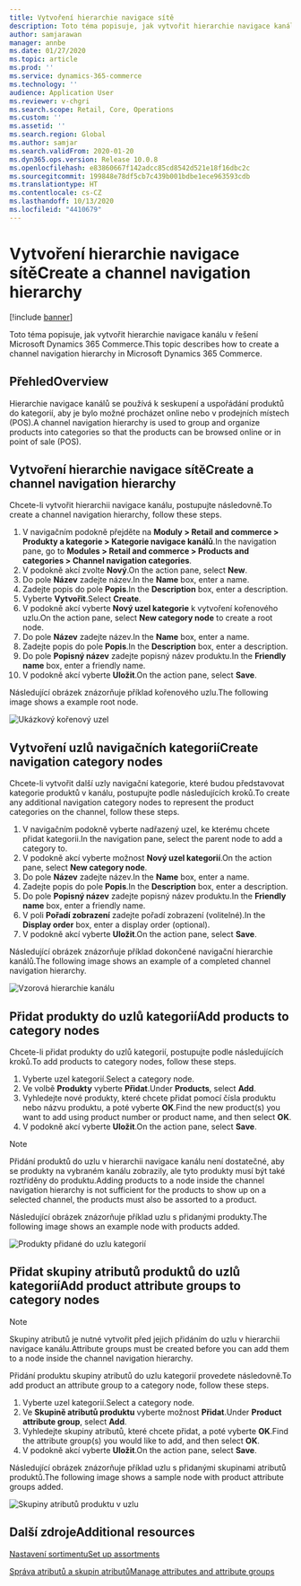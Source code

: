 ```yaml
---
title: Vytvoření hierarchie navigace sítě
description: Toto téma popisuje, jak vytvořit hierarchie navigace kanálu v řešení Microsoft Dynamics 365 Commerce.
author: samjarawan
manager: annbe
ms.date: 01/27/2020
ms.topic: article
ms.prod: ''
ms.service: dynamics-365-commerce
ms.technology: ''
audience: Application User
ms.reviewer: v-chgri
ms.search.scope: Retail, Core, Operations
ms.custom: ''
ms.assetid: ''
ms.search.region: Global
ms.author: samjar
ms.search.validFrom: 2020-01-20
ms.dyn365.ops.version: Release 10.0.8
ms.openlocfilehash: e83860667f142adcc85cd8542d521e18f16dbc2c
ms.sourcegitcommit: 199848e78df5cb7c439b001bdbe1ece963593cdb
ms.translationtype: HT
ms.contentlocale: cs-CZ
ms.lasthandoff: 10/13/2020
ms.locfileid: "4410679"
---
```

# <a name="create-a-channel-navigation-hierarchy"></a><span data-ttu-id="f02a6-103">Vytvoření hierarchie navigace sítě</span><span class="sxs-lookup"><span data-stu-id="f02a6-103">Create a channel navigation hierarchy</span></span>


[!include [banner](includes/banner.md)]

<span data-ttu-id="f02a6-104">Toto téma popisuje, jak vytvořit hierarchie navigace kanálu v řešení Microsoft Dynamics 365 Commerce.</span><span class="sxs-lookup"><span data-stu-id="f02a6-104">This topic describes how to create a channel navigation hierarchy in Microsoft Dynamics 365 Commerce.</span></span>

## <a name="overview"></a><span data-ttu-id="f02a6-105">Přehled</span><span class="sxs-lookup"><span data-stu-id="f02a6-105">Overview</span></span>

<span data-ttu-id="f02a6-106">Hierarchie navigace kanálů se používá k seskupení a uspořádání produktů do kategorií, aby je bylo možné procházet online nebo v prodejních místech (POS).</span><span class="sxs-lookup"><span data-stu-id="f02a6-106">A channel navigation hierarchy is used to group and organize products into categories so that the products can be browsed online or in point of sale (POS).</span></span>

## <a name="create-a-channel-navigation-hierarchy"></a><span data-ttu-id="f02a6-107">Vytvoření hierarchie navigace sítě</span><span class="sxs-lookup"><span data-stu-id="f02a6-107">Create a channel navigation hierarchy</span></span>

<span data-ttu-id="f02a6-108">Chcete-li vytvořit hierarchii navigace kanálu, postupujte následovně.</span><span class="sxs-lookup"><span data-stu-id="f02a6-108">To create a channel navigation hierarchy, follow these steps.</span></span>

1. <span data-ttu-id="f02a6-109">V navigačním podokně přejděte na **Moduly \> Retail and commerce \> Produkty a kategorie \> Kategorie navigace kanálů**.</span><span class="sxs-lookup"><span data-stu-id="f02a6-109">In the navigation pane, go to **Modules \> Retail and commerce \> Products and categories \> Channel navigation categories**.</span></span>
1. <span data-ttu-id="f02a6-110">V podokně akcí zvolte **Nový**.</span><span class="sxs-lookup"><span data-stu-id="f02a6-110">On the action pane, select **New**.</span></span>
1. <span data-ttu-id="f02a6-111">Do pole **Název** zadejte název.</span><span class="sxs-lookup"><span data-stu-id="f02a6-111">In the **Name** box, enter a name.</span></span>
1. <span data-ttu-id="f02a6-112">Zadejte popis do pole **Popis**.</span><span class="sxs-lookup"><span data-stu-id="f02a6-112">In the **Description** box, enter a description.</span></span>
1. <span data-ttu-id="f02a6-113">Vyberte **Vytvořit**.</span><span class="sxs-lookup"><span data-stu-id="f02a6-113">Select **Create**.</span></span>
1. <span data-ttu-id="f02a6-114">V podokně akcí vyberte **Nový uzel kategorie** k vytvoření kořenového uzlu.</span><span class="sxs-lookup"><span data-stu-id="f02a6-114">On the action pane, select **New category node** to create a root node.</span></span>
1. <span data-ttu-id="f02a6-115">Do pole **Název** zadejte název.</span><span class="sxs-lookup"><span data-stu-id="f02a6-115">In the **Name** box, enter a name.</span></span>
1. <span data-ttu-id="f02a6-116">Zadejte popis do pole **Popis**.</span><span class="sxs-lookup"><span data-stu-id="f02a6-116">In the **Description** box, enter a description.</span></span>
1. <span data-ttu-id="f02a6-117">Do pole **Popisný název** zadejte popisný název produktu.</span><span class="sxs-lookup"><span data-stu-id="f02a6-117">In the **Friendly name** box, enter a friendly name.</span></span>
1. <span data-ttu-id="f02a6-118">V podokně akcí vyberte **Uložit**.</span><span class="sxs-lookup"><span data-stu-id="f02a6-118">On the action pane, select **Save**.</span></span>

<span data-ttu-id="f02a6-119">Následující obrázek znázorňuje příklad kořenového uzlu.</span><span class="sxs-lookup"><span data-stu-id="f02a6-119">The following image shows a example root node.</span></span>

![Ukázkový kořenový uzel](media/create-channel-hierarchy-1.png)

## <a name="create-navigation-category-nodes"></a><span data-ttu-id="f02a6-121">Vytvoření uzlů navigačních kategorií</span><span class="sxs-lookup"><span data-stu-id="f02a6-121">Create navigation category nodes</span></span>

<span data-ttu-id="f02a6-122">Chcete-li vytvořit další uzly navigační kategorie, které budou představovat kategorie produktů v kanálu, postupujte podle následujících kroků.</span><span class="sxs-lookup"><span data-stu-id="f02a6-122">To create any additional navigation category nodes to represent the product categories on the channel, follow these steps.</span></span>

1. <span data-ttu-id="f02a6-123">V navigačním podokně vyberte nadřazený uzel, ke kterému chcete přidat kategorii.</span><span class="sxs-lookup"><span data-stu-id="f02a6-123">In the navigation pane, select the parent node to add a category to.</span></span>
1. <span data-ttu-id="f02a6-124">V podokně akcí vyberte možnost **Nový uzel kategorií**.</span><span class="sxs-lookup"><span data-stu-id="f02a6-124">On the action pane, select **New category node**.</span></span>
1. <span data-ttu-id="f02a6-125">Do pole **Název** zadejte název.</span><span class="sxs-lookup"><span data-stu-id="f02a6-125">In the **Name** box, enter a name.</span></span>
1. <span data-ttu-id="f02a6-126">Zadejte popis do pole **Popis**.</span><span class="sxs-lookup"><span data-stu-id="f02a6-126">In the **Description** box, enter a description.</span></span>
1. <span data-ttu-id="f02a6-127">Do pole **Popisný název** zadejte popisný název produktu.</span><span class="sxs-lookup"><span data-stu-id="f02a6-127">In the **Friendly name** box, enter a friendly name.</span></span>
1. <span data-ttu-id="f02a6-128">V poli **Pořadí zobrazení** zadejte pořadí zobrazení (volitelné).</span><span class="sxs-lookup"><span data-stu-id="f02a6-128">In the **Display order** box, enter a display order (optional).</span></span>
1. <span data-ttu-id="f02a6-129">V podokně akcí vyberte **Uložit**.</span><span class="sxs-lookup"><span data-stu-id="f02a6-129">On the action pane, select **Save**.</span></span>

<span data-ttu-id="f02a6-130">Následující obrázek znázorňuje příklad dokončené navigační hierarchie kanálů.</span><span class="sxs-lookup"><span data-stu-id="f02a6-130">The following image shows an example of a completed channel navigation hierarchy.</span></span>

![Vzorová hierarchie kanálu](media/create-channel-hierarchy-2.png)

## <a name="add-products-to-category-nodes"></a><span data-ttu-id="f02a6-132">Přidat produkty do uzlů kategorií</span><span class="sxs-lookup"><span data-stu-id="f02a6-132">Add products to category nodes</span></span>

<span data-ttu-id="f02a6-133">Chcete-li přidat produkty do uzlů kategorií, postupujte podle následujících kroků.</span><span class="sxs-lookup"><span data-stu-id="f02a6-133">To add products to category nodes, follow these steps.</span></span>

1. <span data-ttu-id="f02a6-134">Vyberte uzel kategorií.</span><span class="sxs-lookup"><span data-stu-id="f02a6-134">Select a category node.</span></span>
1. <span data-ttu-id="f02a6-135">Ve volbě **Produkty** vyberte **Přidat**.</span><span class="sxs-lookup"><span data-stu-id="f02a6-135">Under **Products**, select **Add**.</span></span>
1. <span data-ttu-id="f02a6-136">Vyhledejte nové produkty, které chcete přidat pomocí čísla produktu nebo názvu produktu, a poté vyberte **OK**.</span><span class="sxs-lookup"><span data-stu-id="f02a6-136">Find the new product(s) you want to add using product number or product name, and then select **OK**.</span></span>
1. <span data-ttu-id="f02a6-137">V podokně akcí vyberte **Uložit**.</span><span class="sxs-lookup"><span data-stu-id="f02a6-137">On the action pane, select **Save**.</span></span>

> [!NOTE]
> <span data-ttu-id="f02a6-138">Přidání produktů do uzlu v hierarchii navigace kanálu není dostatečné, aby se produkty na vybraném kanálu zobrazily, ale tyto produkty musí být také roztříděny do produktu.</span><span class="sxs-lookup"><span data-stu-id="f02a6-138">Adding products to a node inside the channel navigation hierarchy is not sufficient for the products to show up on a selected channel, the products must also be assorted to a product.</span></span>

<span data-ttu-id="f02a6-139">Následující obrázek znázorňuje příklad uzlu s přidanými produkty.</span><span class="sxs-lookup"><span data-stu-id="f02a6-139">The following image shows an example node with products added.</span></span>

![Produkty přidané do uzlu kategorií](media/create-channel-hierarchy-3.png)

## <a name="add-product-attribute-groups-to-category-nodes"></a><span data-ttu-id="f02a6-141">Přidat skupiny atributů produktů do uzlů kategorií</span><span class="sxs-lookup"><span data-stu-id="f02a6-141">Add product attribute groups to category nodes</span></span>

> [!NOTE]
> <span data-ttu-id="f02a6-142">Skupiny atributů je nutné vytvořit před jejich přidáním do uzlu v hierarchii navigace kanálu.</span><span class="sxs-lookup"><span data-stu-id="f02a6-142">Attribute groups must be created before you can add them to a node inside the channel navigation hierarchy.</span></span>

<span data-ttu-id="f02a6-143">Přidání produktu skupiny atributů do uzlu kategorií provedete následovně.</span><span class="sxs-lookup"><span data-stu-id="f02a6-143">To add product an attribute group to a category node, follow these steps.</span></span>

1. <span data-ttu-id="f02a6-144">Vyberte uzel kategorií.</span><span class="sxs-lookup"><span data-stu-id="f02a6-144">Select a category node.</span></span>
1. <span data-ttu-id="f02a6-145">Ve **Skupině atributů produktu** vyberte možnost **Přidat**.</span><span class="sxs-lookup"><span data-stu-id="f02a6-145">Under **Product attribute group**, select **Add**.</span></span>
1. <span data-ttu-id="f02a6-146">Vyhledejte skupiny atributů, které chcete přidat, a poté vyberte **OK**.</span><span class="sxs-lookup"><span data-stu-id="f02a6-146">Find the attribute group(s) you would like to add, and then select **OK**.</span></span>
1. <span data-ttu-id="f02a6-147">V podokně akcí vyberte **Uložit**.</span><span class="sxs-lookup"><span data-stu-id="f02a6-147">On the action pane, select **Save**.</span></span>

<span data-ttu-id="f02a6-148">Následující obrázek znázorňuje příklad uzlu s přidanými skupinami atributů produktů.</span><span class="sxs-lookup"><span data-stu-id="f02a6-148">The following image shows a sample node with product attribute groups added.</span></span>

![Skupiny atributů produktu v uzlu](media/create-channel-hierarchy-4.png)

## <a name="additional-resources"></a><span data-ttu-id="f02a6-150">Další zdroje</span><span class="sxs-lookup"><span data-stu-id="f02a6-150">Additional resources</span></span>

[<span data-ttu-id="f02a6-151">Nastavení sortimentu</span><span class="sxs-lookup"><span data-stu-id="f02a6-151">Set up assortments</span></span>](set-up-assortments.md)

[<span data-ttu-id="f02a6-152">Správa atributů a skupin atributů</span><span class="sxs-lookup"><span data-stu-id="f02a6-152">Manage attributes and attribute groups</span></span>](attribute-attributegroups-lifecycle.md)
